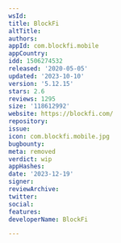 ```yaml
---
wsId: 
title: BlockFi
altTitle: 
authors: 
appId: com.blockfi.mobile
appCountry: 
idd: 1506274532
released: '2020-05-05'
updated: '2023-10-10'
version: '5.12.15'
stars: 2.6
reviews: 1295
size: '118612992'
website: https://blockfi.com/
repository: 
issue: 
icon: com.blockfi.mobile.jpg
bugbounty: 
meta: removed
verdict: wip
appHashes: 
date: '2023-12-19'
signer: 
reviewArchive: 
twitter: 
social: 
features: 
developerName: BlockFi

---
```


